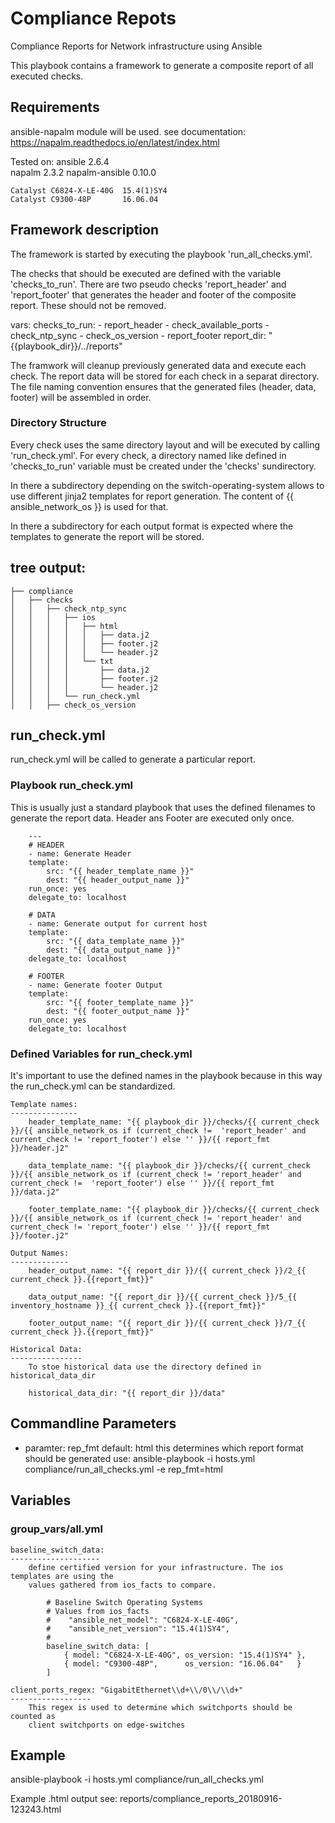 # Compliance Repots

Compliance Reports for Network infrastructure using Ansible

This playbook contains a framework to generate a composite report of all executed checks. 

## Requirements

ansible-napalm module will be used. 
see documentation: https://napalm.readthedocs.io/en/latest/index.html

Tested on:
    ansible                    2.6.4  
    napalm                     2.3.2
    napalm-ansible             0.10.0

    Catalyst C6824-X-LE-40G  15.4(1)SY4
    Catalyst C9300-48P       16.06.04
            

## Framework description

The framework is started by executing the playbook 'run_all_checks.yml'.

The checks that should be executed are defined with the variable 'checks_to_run'.
There are two pseudo checks 'report_header' and 'report_footer' that generates the
header and footer of the composite report. These should not be removed.

  vars:
    checks_to_run:
      - report_header
      - check_available_ports
      - check_ntp_sync
      - check_os_version
      - report_footer
    report_dir: "{{playbook_dir}}/../reports"

The framwork will cleanup previously generated data and execute each check.
The report data will be stored for each check in a separat directory. The
file naming convention ensures that the generated files (header, data, footer)
will be assembled in order.


### Directory Structure
Every check uses the same directory layout and will be executed by calling 
'run_check.yml'. For every check, a directory named like defined in 'checks_to_run'
variable must be created under the 'checks' sundirectory.

In there a subdirectory depending on the switch-operating-system allows to
use different jinja2 templates for report generation. The content of
{{ ansible_network_os }} is used for that.

In there a subdirectory for each output format is expected where the templates
to generate the report will be stored.

tree output:
------------
    ├── compliance
    │   ├── checks
    │   │   ├── check_ntp_sync
    │   │   │   ├── ios
    │   │   │   │   ├── html
    │   │   │   │   │   ├── data.j2
    │   │   │   │   │   ├── footer.j2
    │   │   │   │   │   └── header.j2
    │   │   │   │   └── txt
    │   │   │   │       ├── data.j2
    │   │   │   │       ├── footer.j2
    │   │   │   │       └── header.j2
    │   │   │   └── run_check.yml
    │   │   ├── check_os_version


## run_check.yml

run_check.yml will be called to generate a particular report.

### Playbook run_check.yml
This is usually just a standard playbook that uses the defined 
filenames to generate the report data. Header ans Footer are 
executed only once.

        ---
        # HEADER
        - name: Generate Header
        template:
            src: "{{ header_template_name }}"
            dest: "{{ header_output_name }}"
        run_once: yes
        delegate_to: localhost

        # DATA
        - name: Generate output for current host
        template:
            src: "{{ data_template_name }}"
            dest: "{{ data_output_name }}"
        delegate_to: localhost

        # FOOTER
        - name: Generate footer Output
        template:
            src: "{{ footer_template_name }}"
            dest: "{{ footer_output_name }}"
        run_once: yes
        delegate_to: localhost

### Defined Variables for run_check.yml

It's important to use the defined names in the playbook because in
this way the run_check.yml can be standardized.

    Template names:
    ---------------
        header_template_name: "{{ playbook_dir }}/checks/{{ current_check }}/{{ ansible_network_os if (current_check !=  'report_header' and current_check != 'report_footer') else '' }}/{{ report_fmt }}/header.j2"
        
        data_template_name: "{{ playbook_dir }}/checks/{{ current_check }}/{{ ansible_network_os if (current_check != 'report_header' and current_check !=  'report_footer') else '' }}/{{ report_fmt }}/data.j2"
    
        footer_template_name: "{{ playbook_dir }}/checks/{{ current_check }}/{{ ansible_network_os if (current_check != 'report_header' and current_check != 'report_footer') else '' }}/{{ report_fmt }}/footer.j2"

    Output Names:
    -------------
        header_output_name: "{{ report_dir }}/{{ current_check }}/2_{{ current_check }}.{{report_fmt}}"

        data_output_name: "{{ report_dir }}/{{ current_check }}/5_{{ inventory_hostname }}_{{ current_check }}.{{report_fmt}}"
    
        footer_output_name: "{{ report_dir }}/{{ current_check }}/7_{{ current_check }}.{{report_fmt}}"

    Historical Data:
    ----------------
        To stoe historical data use the directory defined in historical_data_dir

        historical_data_dir: "{{ report_dir }}/data"

## Commandline Parameters

- paramter: rep_fmt   default: html
      this determines which report format should be generated
      use:  ansible-playbook -i hosts.yml compliance/run_all_checks.yml -e rep_fmt=html

## Variables

### group_vars/all.yml

    baseline_switch_data: 
    --------------------
        define certified version for your infrastructure. The ios templates are using the
        values gathered from ios_facts to compare.

            # Baseline Switch Operating Systems
            # Values from ios_facts
            #    "ansible_net_model": "C6824-X-LE-40G",
            #    "ansible_net_version": "15.4(1)SY4",
            #
            baseline_switch_data: [
                { model: "C6824-X-LE-40G", os_version: "15.4(1)SY4" },
                { model: "C9300-48P",      os_version: "16.06.04"   }
            ]

    client_ports_regex: "GigabitEthernet\\d+\\/0\\/\\d+"
    ------------------
        This regex is used to determine which switchports should be counted as
        client switchports on edge-switches

## Example

ansible-playbook -i hosts.yml compliance/run_all_checks.yml

Example .html output
    see: reports/compliance_reports_20180916-123243.html

